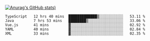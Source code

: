 [![Anurag's GitHub stats](https://github-readme-stats.vercel.app/api?username=Old-Camel&show_icons=true&theme=dark))](https://github.com/anuraghazra/github-readme-stats)
<!--START_SECTION:waka-->
```text
TypeScript   12 hrs 40 mins  █████████████▒░░░░░░░░░░░   53.11 % 
Java         7 hrs 53 mins   ████████▒░░░░░░░░░░░░░░░░   33.06 % 
Vue.js       41 mins         ▓░░░░░░░░░░░░░░░░░░░░░░░░   02.92 % 
YAML         40 mins         ▓░░░░░░░░░░░░░░░░░░░░░░░░   02.84 % 
XML          33 mins         ▓░░░░░░░░░░░░░░░░░░░░░░░░   02.35 % 
```
<!--END_SECTION:waka-->

